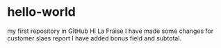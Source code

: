 # hello-world
my first repository in GitHub
Hi La Fraise
I have made some changes for customer slaes report
I have added bonus field and subtotal.
